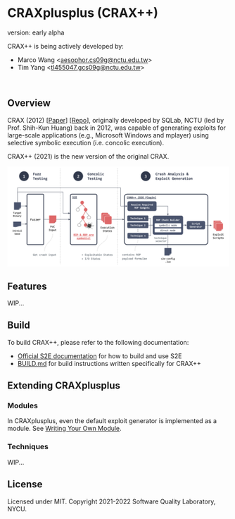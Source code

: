 # CRAXplusplus (CRAX++)

version: early alpha

CRAX++ is being actively developed by:

* Marco Wang \<aesophor.cs09g@nctu.edu.tw\>
* Tim Yang \<tl455047.gcs09g@nctu.edu.tw\>

<br>

## Overview

CRAX (2012) [[Paper](https://ir.nctu.edu.tw/bitstream/11536/24012/1/000332520700022.pdf)] [[Repo](https://github.com/SQLab/CRAX/tree/workable)], originally developed by SQLab, NCTU (led by Prof. Shih-Kun Huang) back in 2012, was capable of generating exploits for large-scale applications (e.g., Microsoft Windows and mplayer) using selective symbolic execution (i.e. concolic execution).

CRAX++ (2021) is the new version of the original CRAX.

<img src="/docs/overview.png">

## Features

WIP...

## Build

To build CRAX++, please refer to the following documentation:
* [Official S2E documentation](https://s2e.systems/docs) for how to build and use S2E
* [BUILD.md](BUILD.md) for build instructions written specifically for CRAX++

## Extending CRAXplusplus

### Modules

In CRAXplusplus, even the default exploit generator is implemented as a module. See [Writing Your Own Module](MODULE.md).

### Techniques

WIP...

## License

Licensed under MIT. Copyright 2021-2022 Software Quality Laboratory, NYCU.
